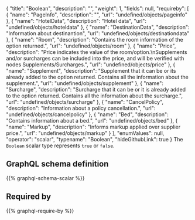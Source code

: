 {
  "title": "Boolean",
  "description": "",
  "weight": 1,
  "fields": null,
  "requireby": [
    {
      "name": "PageInfo",
      "description": "",
      "url": "undefined/objects/pageinfo"
    },
    {
      "name": "HotelData",
      "description": "Hotel data",
      "url": "undefined/objects/hoteldata"
    },
    {
      "name": "DestinationData",
      "description": "Information about destinantion",
      "url": "undefined/objects/destinationdata"
    },
    {
      "name": "Room",
      "description": "Contains the room information of the option returned.",
      "url": "undefined/objects/room"
    },
    {
      "name": "Price",
      "description": "Price indicates the value of the room/option.\nSupplements and/or surcharges can be included into the price, and will be verified with nodes Supplements/Surcharges.",
      "url": "undefined/objects/price"
    },
    {
      "name": "Supplement",
      "description": "Supplement that it can be or its already added to the option returned. Contains all the information about the supplement.",
      "url": "undefined/objects/supplement"
    },
    {
      "name": "Surcharge",
      "description": "Surcharge that it can be or it is already added to the option returned. Contains all the information about the surcharge.",
      "url": "undefined/objects/surcharge"
    },
    {
      "name": "CancelPolicy",
      "description": "Information about a policy cancellation.",
      "url": "undefined/objects/cancelpolicy"
    },
    {
      "name": "Bed",
      "description": "Contains information about a bed.",
      "url": "undefined/objects/bed"
    },
    {
      "name": "Markup",
      "description": "Informs markup applied over supplier price.",
      "url": "undefined/objects/markup"
    }
  ],
  "enumValues": null,
  "operator": "scalar",
  "typename": "Boolean",
  "hideGithubLink": true
}
The `Boolean` scalar type represents `true` or `false`.
## GraphQL schema definition

{{% graphql-schema-scalar %}}

## Required by

{{% graphql-require-by %}}
